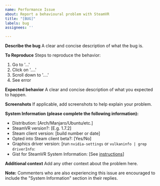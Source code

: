 ```yaml
---
name: Performance Issue
about: Report a behavioural problem with SteamVR
title: "[BUG]"
labels: bug
assignees: ''

---
```


**Describe the bug**
A clear and concise description of what the bug is.

**To Reproduce**
Steps to reproduce the behavior:
1. Go to '...'
2. Click on '....'
3. Scroll down to '....'
4. See error

**Expected behavior**
A clear and concise description of what you expected to happen.

**Screenshots**
If applicable, add screenshots to help explain your problem.

**System Information (please complete the following information):**
- Distribution: [Arch/Manjaro/Ubuntu/etc.]
- SteamVR version?: [E.g. 1.7.2]
- Steam client version: [build number or date] 
- Opted into Steam client beta?: [Yes/No]
- Graphics driver version:  [run `nvidia-settings` or `vulkaninfo | grep driverInfo`:
- Gist for SteamVR System Information: [See [instructions](https://github.com/ValveSoftware/SteamVR-for-Linux/blob/master/CapturingSystemReport.md)]

**Additional context**
Add any other context about the problem here.

**Note:** Commenters who are also experiencing this issue are encouraged to include the "System Information" section in their replies.
